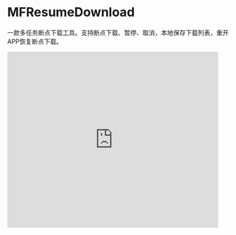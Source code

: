 # MFResumeDownload
一款多任务断点下载工具。支持断点下载、暂停、取消，本地保存下载列表，重开APP恢复断点下载。

<iframe src="http://www.tudou.com/programs/view/html5embed.action?type=0&code=8RnogfEMhqM&lcode=&resourceId=52824588_06_05_99" allowtransparency="true" allowfullscreen="true" allowfullscreenInteractive="true" scrolling="no" border="0" frameborder="0" style="width:480px;height:400px;"></iframe>

